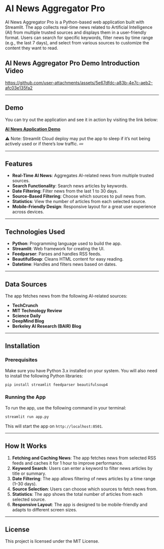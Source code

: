 # AI News Aggregator Pro

AI News Aggregator Pro is a Python-based web application built with Streamlit. The app collects real-time news related to Artificial Intelligence (AI) from multiple trusted sources and displays them in a user-friendly format. Users can search for specific keywords, filter news by time range (e.g., the last 7 days), and select from various sources to customize the content they want to read.

## AI News Aggregator Pro Demo Introduction Video

https://github.com/user-attachments/assets/5e67dfdc-a83b-4e7c-aeb2-afc03e135fa2

---

## Demo
You can try out the application and see it in action by visiting the link below:
 
[**AI News Application Demo**](https://ai-news-application.streamlit.app/)


⚠️ Note: Streamlit Cloud deploy may put the app to sleep if it’s not being actively used or if there’s low traffic. 💤

---


## Features

- **Real-Time AI News**: Aggregates AI-related news from multiple trusted sources.
- **Search Functionality**: Search news articles by keywords.
- **Date Filtering**: Filter news from the last 1 to 30 days.
- **Source-Based Filtering**: Choose which sources to pull news from.
- **Statistics**: View the number of articles from each selected source.
- **Mobile-Friendly Design**: Responsive layout for a great user experience across devices.

---

## Technologies Used

- **Python**: Programming language used to build the app.
- **Streamlit**: Web framework for creating the UI.
- **Feedparser**: Parses and handles RSS feeds.
- **BeautifulSoup**: Cleans HTML content for easy reading.
- **Datetime**: Handles and filters news based on dates.
---
## Data Sources

The app fetches news from the following AI-related sources:

- **TechCrunch**
- **MIT Technology Review**
- **Science Daily**
- **DeepMind Blog**
- **Berkeley AI Research (BAIR) Blog**
---
## Installation

### Prerequisites

Make sure you have Python 3.x installed on your system. You will also need to install the following Python libraries:

```bash
pip install streamlit feedparser beautifulsoup4
```

### Running the App

To run the app, use the following command in your terminal:

```bash
streamlit run app.py
```

This will start the app on `http://localhost:8501`.

---
## How It Works

1. **Fetching and Caching News**: The app fetches news from selected RSS feeds and caches it for 1 hour to improve performance.
2. **Keyword Search**: Users can enter a keyword to filter news articles by title or summary.
3. **Date Filtering**: The app allows filtering of news articles by a time range (1–30 days).
4. **Source Selection**: Users can choose which sources to fetch news from.
5. **Statistics**: The app shows the total number of articles from each selected source.
6. **Responsive Layout**: The app is designed to be mobile-friendly and adapts to different screen sizes.
---

## License

This project is licensed under the MIT License.
